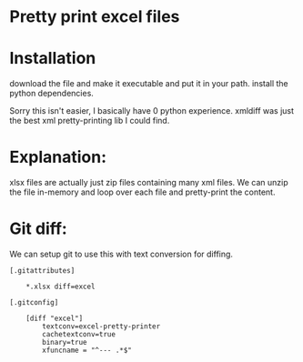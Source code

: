 # Pretty print excel files

# Installation

download the file and make it executable and put it in your path.
install the python dependencies.

Sorry this isn't easier, I basically have 0 python experience. xmldiff was just
the best xml pretty-printing lib I could find.


# Explanation:

xlsx files are actually just zip files containing many xml files. We can
unzip the file in-memory and loop over each file and pretty-print the
content.

# Git diff:

We can setup git to use this with text conversion for diffing.

    [.gitattributes]

        *.xlsx diff=excel

    [.gitconfig]

        [diff "excel"]
            textconv=excel-pretty-printer
            cachetextconv=true
            binary=true
            xfuncname = "^--- .*$"

